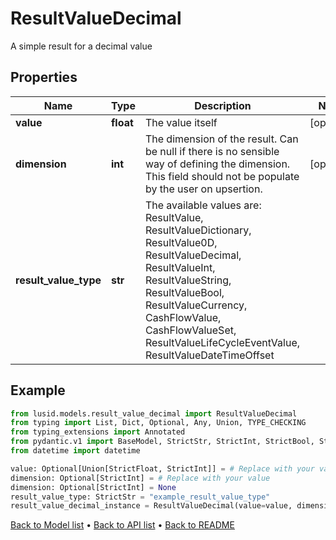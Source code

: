 # ResultValueDecimal

A simple result for a decimal value
## Properties
Name | Type | Description | Notes
------------ | ------------- | ------------- | -------------
**value** | **float** | The value itself | [optional] 
**dimension** | **int** | The dimension of the result. Can be null if there is no sensible way of defining the dimension. This field should not be  populate by the user on upsertion. | [optional] 
**result_value_type** | **str** | The available values are: ResultValue, ResultValueDictionary, ResultValue0D, ResultValueDecimal, ResultValueInt, ResultValueString, ResultValueBool, ResultValueCurrency, CashFlowValue, CashFlowValueSet, ResultValueLifeCycleEventValue, ResultValueDateTimeOffset | 
## Example

```python
from lusid.models.result_value_decimal import ResultValueDecimal
from typing import List, Dict, Optional, Any, Union, TYPE_CHECKING
from typing_extensions import Annotated
from pydantic.v1 import BaseModel, StrictStr, StrictInt, StrictBool, StrictFloat, StrictBytes, Field, validator, ValidationError, conlist, constr
from datetime import datetime

value: Optional[Union[StrictFloat, StrictInt]] = # Replace with your value
dimension: Optional[StrictInt] = # Replace with your value
dimension: Optional[StrictInt] = None
result_value_type: StrictStr = "example_result_value_type"
result_value_decimal_instance = ResultValueDecimal(value=value, dimension=dimension, result_value_type=result_value_type)

```

[Back to Model list](../README.md#documentation-for-models) &#8226; [Back to API list](../README.md#documentation-for-api-endpoints) &#8226; [Back to README](../README.md)

